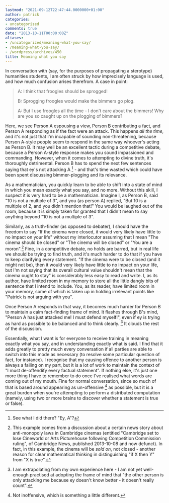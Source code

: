 ```yaml
---
lastmod: "2021-09-12T22:47:44.0000000+01:00"
author: patrick
categories:
- uncategorized
comments: true
date: "2013-10-11T00:00:00Z"
aliases:
- /uncategorized/meaning-what-you-say/
- /meaning-what-you-say/
- /wordpress/archives/450
title: Meaning what you say
---
```

In conversation with (say, for the purposes of propagating a sterotype) humanities students, I am often struck by how imprecisely language is used, and how much confusion arises therefrom. A case in point:

> A: I think that froogles should be sprogged!
> 
> B: Sprogging froogles would make the bimmers go plog.
> 
> A: But I use froogles all the time - I don't care about the bimmers! Why are you so caught up on the plogging of bimmers?

Here, we see Person A espousing a view, Person B contributing a fact, and Person A responding as if the fact were an attack. This happens *all the time*, and it's not just that I'm incapable of sounding non-threatening, because Person A-style people seem to respond in the same way whoever's acting as Person B. It may well be an excellent tactic during a competitive debate, because a Person A-style response makes you sound impassioned and commanding. However, when it comes to attempting to divine truth, it's thoroughly detrimental. Person B has to spend the next few sentences saying that ey's not attacking A [^pun] - and that's time wasted which could have been spent discussing bimmer-plogging and its relevance.

As a mathematician, you quickly learn to be able to shift into a state of mind in which you mean exactly what you say, and no more. Without this skill, I suspect it is very hard to be a mathematician. Imagine I, as Person B, said "10 is not a multiple of 3", and you (as person A) replied, "But 10 is a multiple of 2, and you didn't mention that!" You would be laughed out of the room, because it is simply taken for granted that I didn't mean to say anything beyond "10 is not a multiple of 3".

Similarly, as a truth-finder (as opposed to debater), I should have the freedom to say "If the cinema were closed, it would very likely have little to no impact on your life" without my interlocutor assuming that I mean "The cinema should be closed" or "The cinema will be closed" or "You are a moron".[^cinema] Fine, in a competitive debate, no holds are barred, but in real life we should be trying to find truth, and it's much harder to do that if you have to keep clarifying every statement. "If the cinema were to be closed (and it might not be), then it would very likely have little to no impact on your life, but I'm not saying that its overall cultural value shouldn't mean that the cinema ought to stay" is considerably less easy to read and write. I, as its author, have limited room in my memory to store all the little dangly bits of sentence that I intend to include. You, as its reader, have limited room in your memory, some of which is taken up in holding irrelevant points like "Patrick is not arguing with you".

Once Person A responds in that way, it becomes much harder for Person B to maintain a calm fact-finding frame of mind. It flashes through B's mind, "Person A has just attacked me! I must defend myself!", even if ey is trying as hard as possible to be balanced and to think clearly. [^experience] It clouds the rest of the discussion.

Essentially, what I want is for everyone to receive training in meaning exactly what you say, and in understanding exactly what is said. I find that it adds greatly to pretty much every conversation if all parties are able to switch into this mode as necessary (to resolve some particular question of fact, for instance). I recognise that my causing offence to another person is always a failing on my part, but it is a lot of work to maintain the context of "I must de-offendify every factual statement". If nothing else, it's just one more thing I have to remember to do once I've realised what words are coming out of my mouth. Fine for normal conversation, since so much of that is based around appearing as un-offensive [^inoffensive] as possible, but it is a great burden when you're attempting to perform a distributed computation (namely, using two or more brains to discover whether a statement is true or false).

[^pun]: See what I did there? "Ey, A"?
[^cinema]: This example comes from a discussion about a certain news story about anti-monopoly laws in Cambridge cinemas (entitled "Cambridge set to lose Cineworld or Arts Picturehouse following Competition Commission ruling", of Cambridge News, published 2013-10-08 and now defunct). In fact, in this example, the cinema will be *sold on*, not closed - another reason for clear mathematical thinking in distinguishing "if X then Y" from "X is true". 
[^experience]: I am extrapolating from my own experience here - I am not yet well-enough practised at adopting the frame of mind that "the other person is only attacking me because ey doesn't know better - it doesn't really count".
[^inoffensive]: Not inoffensive, which is something a little different.
